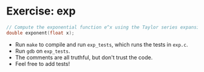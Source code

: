 # Exercise: exp
```C
// Compute the exponential function e^x using the Taylor series expansion.
double exponent(float x);
```

- Run `make` to compile and run `exp_tests`, which runs the tests in `exp.c`.
- Run `gdb` on `exp_tests`.
- The comments are all truthful, but don't trust the code.
- Feel free to add tests!
